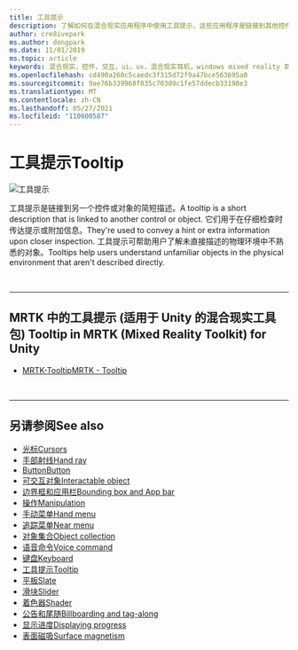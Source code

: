 ```yaml
---
title: 工具提示
description: 了解如何在混合现实应用程序中使用工具提示，这些应用程序是链接到其他控件或对象的简短说明。
author: cre8ivepark
ms.author: dongpark
ms.date: 11/01/2019
ms.topic: article
keywords: 混合现实，控件，交互，ui，ux，混合现实耳机，windows mixed reality 耳机，虚拟现实耳机，HoloLens，tooltip，MRTK，混合现实工具包
ms.openlocfilehash: cd490a260c5caedc3f315d72f9a47bce563695a0
ms.sourcegitcommit: 9ae76b339968f035c703d9c1fe57ddecb33198e3
ms.translationtype: MT
ms.contentlocale: zh-CN
ms.lasthandoff: 05/27/2021
ms.locfileid: "110600587"
---
```

# <a name="tooltip"></a><span data-ttu-id="566cc-104">工具提示</span><span class="sxs-lookup"><span data-stu-id="566cc-104">Tooltip</span></span>

![工具提示](images/UX_Hero_Tooltip.jpg)

<span data-ttu-id="566cc-106">工具提示是链接到另一个控件或对象的简短描述。</span><span class="sxs-lookup"><span data-stu-id="566cc-106">A tooltip is a short description that is linked to another control or object.</span></span> <span data-ttu-id="566cc-107">它们用于在仔细检查时传达提示或附加信息。</span><span class="sxs-lookup"><span data-stu-id="566cc-107">They're used to convey a hint or extra information upon closer inspection.</span></span> <span data-ttu-id="566cc-108">工具提示可帮助用户了解未直接描述的物理环境中不熟悉的对象。</span><span class="sxs-lookup"><span data-stu-id="566cc-108">Tooltips help users understand unfamiliar objects in the physical environment that aren't described directly.</span></span> 

<br>

---

## <a name="tooltip-in-mrtk-mixed-reality-toolkit-for-unity"></a><span data-ttu-id="566cc-109">MRTK 中的工具提示 (适用于 Unity 的混合现实工具包) </span><span class="sxs-lookup"><span data-stu-id="566cc-109">Tooltip in MRTK (Mixed Reality Toolkit) for Unity</span></span>

* [<span data-ttu-id="566cc-110">MRTK-Tooltip</span><span class="sxs-lookup"><span data-stu-id="566cc-110">MRTK - Tooltip</span></span>](/windows/mixed-reality/mrtk-unity/features/ux-building-blocks/tooltip)

<br>

---

## <a name="see-also"></a><span data-ttu-id="566cc-111">另请参阅</span><span class="sxs-lookup"><span data-stu-id="566cc-111">See also</span></span>

* [<span data-ttu-id="566cc-112">光标</span><span class="sxs-lookup"><span data-stu-id="566cc-112">Cursors</span></span>](cursors.md)
* [<span data-ttu-id="566cc-113">手部射线</span><span class="sxs-lookup"><span data-stu-id="566cc-113">Hand ray</span></span>](point-and-commit.md)
* [<span data-ttu-id="566cc-114">Button</span><span class="sxs-lookup"><span data-stu-id="566cc-114">Button</span></span>](button.md)
* [<span data-ttu-id="566cc-115">可交互对象</span><span class="sxs-lookup"><span data-stu-id="566cc-115">Interactable object</span></span>](interactable-object.md)
* [<span data-ttu-id="566cc-116">边界框和应用栏</span><span class="sxs-lookup"><span data-stu-id="566cc-116">Bounding box and App bar</span></span>](app-bar-and-bounding-box.md)
* [<span data-ttu-id="566cc-117">操作</span><span class="sxs-lookup"><span data-stu-id="566cc-117">Manipulation</span></span>](direct-manipulation.md)
* [<span data-ttu-id="566cc-118">手动菜单</span><span class="sxs-lookup"><span data-stu-id="566cc-118">Hand menu</span></span>](hand-menu.md)
* [<span data-ttu-id="566cc-119">追踪菜单</span><span class="sxs-lookup"><span data-stu-id="566cc-119">Near menu</span></span>](near-menu.md)
* [<span data-ttu-id="566cc-120">对象集合</span><span class="sxs-lookup"><span data-stu-id="566cc-120">Object collection</span></span>](object-collection.md)
* [<span data-ttu-id="566cc-121">语音命令</span><span class="sxs-lookup"><span data-stu-id="566cc-121">Voice command</span></span>](voice-input.md)
* [<span data-ttu-id="566cc-122">键盘</span><span class="sxs-lookup"><span data-stu-id="566cc-122">Keyboard</span></span>](keyboard.md)
* [<span data-ttu-id="566cc-123">工具提示</span><span class="sxs-lookup"><span data-stu-id="566cc-123">Tooltip</span></span>](tooltip.md)
* [<span data-ttu-id="566cc-124">平板</span><span class="sxs-lookup"><span data-stu-id="566cc-124">Slate</span></span>](slate.md)
* [<span data-ttu-id="566cc-125">滑块</span><span class="sxs-lookup"><span data-stu-id="566cc-125">Slider</span></span>](slider.md)
* [<span data-ttu-id="566cc-126">着色器</span><span class="sxs-lookup"><span data-stu-id="566cc-126">Shader</span></span>](shader.md)
* [<span data-ttu-id="566cc-127">公告和尾随</span><span class="sxs-lookup"><span data-stu-id="566cc-127">Billboarding and tag-along</span></span>](billboarding-and-tag-along.md)
* [<span data-ttu-id="566cc-128">显示进度</span><span class="sxs-lookup"><span data-stu-id="566cc-128">Displaying progress</span></span>](progress.md)
* [<span data-ttu-id="566cc-129">表面磁吸</span><span class="sxs-lookup"><span data-stu-id="566cc-129">Surface magnetism</span></span>](surface-magnetism.md)